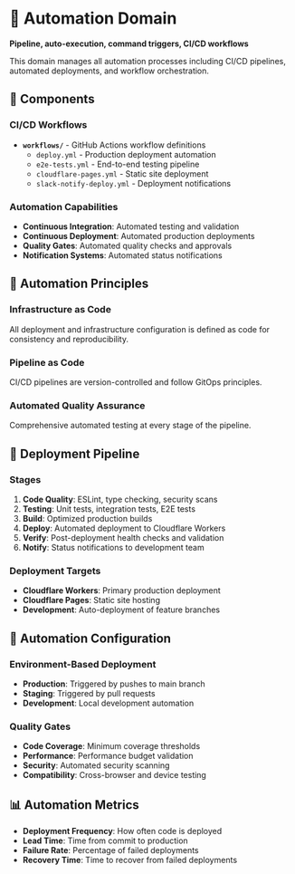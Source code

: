 # 🤖 Automation Domain

**Pipeline, auto-execution, command triggers, CI/CD workflows**

This domain manages all automation processes including CI/CD pipelines, automated deployments, and workflow orchestration.

## 📁 Components

### CI/CD Workflows
- **`workflows/`** - GitHub Actions workflow definitions
  - `deploy.yml` - Production deployment automation
  - `e2e-tests.yml` - End-to-end testing pipeline
  - `cloudflare-pages.yml` - Static site deployment
  - `slack-notify-deploy.yml` - Deployment notifications

### Automation Capabilities
- **Continuous Integration**: Automated testing and validation
- **Continuous Deployment**: Automated production deployments
- **Quality Gates**: Automated quality checks and approvals
- **Notification Systems**: Automated status notifications

## 🎯 Automation Principles

### Infrastructure as Code
All deployment and infrastructure configuration is defined as code for consistency and reproducibility.

### Pipeline as Code
CI/CD pipelines are version-controlled and follow GitOps principles.

### Automated Quality Assurance
Comprehensive automated testing at every stage of the pipeline.

## 🚀 Deployment Pipeline

### Stages
1. **Code Quality**: ESLint, type checking, security scans
2. **Testing**: Unit tests, integration tests, E2E tests
3. **Build**: Optimized production builds
4. **Deploy**: Automated deployment to Cloudflare Workers
5. **Verify**: Post-deployment health checks and validation
6. **Notify**: Status notifications to development team

### Deployment Targets
- **Cloudflare Workers**: Primary production deployment
- **Cloudflare Pages**: Static site hosting
- **Development**: Auto-deployment of feature branches

## 🔧 Automation Configuration

### Environment-Based Deployment
- **Production**: Triggered by pushes to main branch
- **Staging**: Triggered by pull requests
- **Development**: Local development automation

### Quality Gates
- **Code Coverage**: Minimum coverage thresholds
- **Performance**: Performance budget validation
- **Security**: Automated security scanning
- **Compatibility**: Cross-browser and device testing

## 📊 Automation Metrics

- **Deployment Frequency**: How often code is deployed
- **Lead Time**: Time from commit to production
- **Failure Rate**: Percentage of failed deployments
- **Recovery Time**: Time to recover from failed deployments